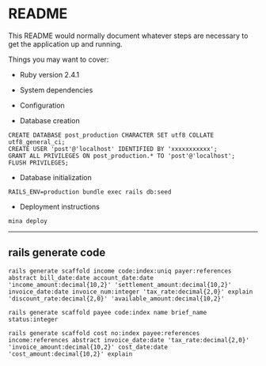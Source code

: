 # README

This README would normally document whatever steps are necessary to get the
application up and running.

Things you may want to cover:

* Ruby version
2.4.1

* System dependencies

* Configuration

* Database creation
```
CREATE DATABASE post_production CHARACTER SET utf8 COLLATE utf8_general_ci;
CREATE USER 'post'@'localhost' IDENTIFIED BY 'xxxxxxxxxxx';
GRANT ALL PRIVILEGES ON post_production.* TO 'post'@'localhost';
FLUSH PRIVILEGES;
```

* Database initialization
```
RAILS_ENV=production bundle exec rails db:seed
```

* Deployment instructions
```
mina deploy
```


*********
## rails generate code

```
rails generate scaffold income code:index:uniq payer:references abstract bill_date:date account_date:date 'income_amount:decimal{10,2}' 'settlement_amount:decimal{10,2}' invoice_date:date invoice_num:integer 'tax_rate:decimal{2,0}' explain 'discount_rate:decimal{2,0}' 'available_amount:decimal{10,2}' 

rails generate scaffold payee code:index name brief_name status:integer

rails generate scaffold cost no:index payee:references income:references abstract invoice_date:date 'tax_rate:decimal{2,0}' 'invoice_amount:decimal{10,2}' cost_date:date 'cost_amount:decimal{10,2}' explain
```